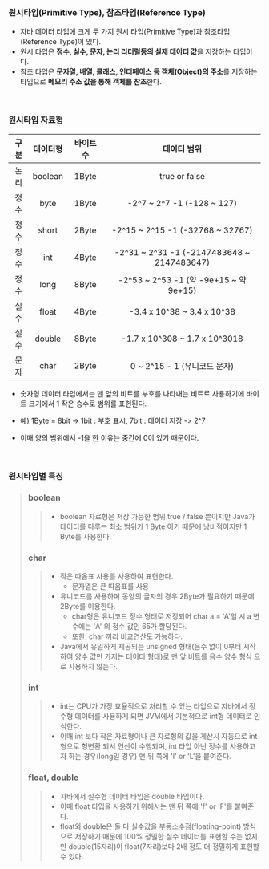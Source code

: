### 원시타입(Primitive Type), 참조타입(Reference Type)
+ 자바 데이터 타입에 크게 두 가지 원시 타입(Primitive Type)과 참조타입(Reference Type)이 있다. 
+ 원시 타입은 **정수, 실수, 문자, 논리 리터럴등의 실제 데이터 값**을 저장하는 타입이다.
+ 참조 타입은 **문자열, 배열, 클래스, 인터페이스 등 객체(Object)의 주소**를 저장하는 타입으로 **메모리 주소 값을 통해 객체를 참조**한다.

<br/>

### 원시타입 자료형
|구분|데이터형|바이트 수|데이터 범위|
|:---:|:---:|:---:|:---:|
|논리|boolean|1Byte|true or false|
|정수|byte|1Byte| -2^7 ~ 2^7 -1 (-128 ~ 127) |
|정수|short|2Byte| -2^15 ~ 2^15 -1 (-32768 ~ 32767) |
|정수|int|4Byte| -2^31 ~ 2^31 -1 (-2147483648 ~ 2147483647) |
|정수|long|8Byte| -2^53 ~ 2^53 -1 (약 -9e+15 ~ 약 9e+15) |
|실수|float|4Byte| -3.4 x 10^38 ~ 3.4 x 10^38 |
|실수|double|8Byte| -1.7 x 10^308 ~ 1.7 x 10^3018 |
|문자|char|2Byte| 0 ~ 2^15 - 1 (유니코드 문자) |
+ 숫자형 데이터 타입에서는 맨 앞의 비트를 부호를 나타내는 비트로 사용하기에 바이트 크기에서 1 작은 승수로 범위를 표현된다.
 - 예) 1Byte = 8bit -> 1bit : 부호 표시, 7bit : 데이터 저장 -> 2^7
+ 이때 양의 범위에서 -1을 한 이유는 중간에 0이 있기 때문이다.

<br/>

### 원시타입별 특징
> ### boolean
> > + boolean 자료형은 저장 가능한 범위 true / false 뿐이지만 Java가 데이터를 다루는 최소 범위가 1 Byte 이기 때문에 낭비적이지만 1 Byte를 사용한다.
> 
> ### char
> > + 작은 따옴표 사용를 사용하여 표현한다.
> >   + 문자열은 큰 따옴표를 사용
> > + 유니코드를 사용하며 동양의 글자의 경우 2Byte가 필요하기 때문에 2Byte를 이용한다.
> >   + char형은 유니코드 정수 형태로 저장되어 char a = 'A'일 시 a 변수에는 'A' 의 정수 값인 65가 할당된다.
> >   + 또한, char 끼리 비교연산도 가능하다.
> > + Java에서 유일하게 제공되는 unsigned 형태(음수 없이 0부터 시작하여 양수 값만 가지는 데이터 형태)로 맨 앞 비트를 음수 양수 형식 으로 사용하지 않는다.
> 
> ### int
> > + int는 CPU가 가장 효율적으로 처리할 수 있는 타입으로 자바에서 정수형 데이터를 사용하게 되면 JVM에서 기본적으로 int형 데이터로 인식한다.
> > + 이때 int 보다 작은 자료형이나 큰 자료형의 값을 계산시 자동으로 int형으로 형변환 되서 연산이 수행되며, int 타입 아닌 정수를 사용하고자 하는 경우(long일 경우) 맨 뒤 쪽에 'l' or 'L'을 붙여준다.
>
> ### float, double
> > + 자바에서 실수형 데이터 타입은 double 타입이다.
> > + 이때 float 타입을 사용하기 위해서는 맨 뒤 쪽에 'f' or 'F'를 붙여준다.
> > + float와 double은 둘 다 실수값을 부동소수점(floating-point) 방식으로 저장하기 때문에 100% 정밀한 실수 데이터를 표현할 수는 없지만 double(15자리)이 float(7자리)보다 2배 정도 더 정밀하게 표현할 수 있다.

